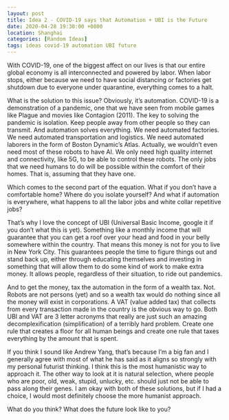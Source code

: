 ```yaml
---
layout: post
title: Idea 2 - COVID-19 says that Automation + UBI is the Future
date: 2020-04-28 19:30:00 +0800
location: Shanghai
categories: [Random Ideas]
tags: ideas covid-19 automation UBI future
---
```


With COVID-19, one of the biggest affect on our lives is that our entire global economy is all interconnected and powered by labor. When labor stops, either because we need to have social distancing or factories get shutdown due to everyone under quarantine, everything comes to a halt.

What is the solution to this issue? Obviously, it’s automation. COVID-19 is a demonstration of a pandemic, one that we have seen from mobile games like Plague and movies like Contagion (2011). The key to solving the pandemic is isolation. Keep people away from other people so they can transmit.
And automation solves everything. We need automated factories. We need automated transportation and logistics. We need automated laborers in the form of Boston Dynamic’s Atlas.  Actually, we wouldn’t even need most of these robots to have AI. We only need high quality internet and connectivity, like 5G, to be able to control these robots. The only jobs that we need humans to do will be possible within the comfort of their homes. That is, assuming that they have one.

Which comes to the second part of the equation. What if you don’t have a comfortable home? Where do you isolate yourself? And what if automation is everywhere, what happens to all the labor jobs and white collar repetitive jobs?

That’s why I love the concept of UBI (Universal Basic Income, google it if you don’t what this is yet). Something like a monthly income that will guarantee that you can get a roof over your head and food in your belly somewhere within the country. That means this money is not for you to live in New York City. This guarantees people the time to figure things out and stand back up, either through educating themselves and investing in something that will allow them to do some kind of work to make extra money. It allows people, regardless of their situation, to ride out pandemics. 

And to get the money, tax the automation in the form of a wealth tax. Not. Robots are not persons (yet) and so a wealth tax would do nothing since all the money will exist in corporations. A VAT (value added tax) that collects from every transaction made in the country is the obvious way to go. Both UBI and VAT are 3 letter acronyms that really are just such an amazing decomplexification (simplification) of a terribly hard problem. Create one rule that creates a floor for all human beings and create one rule that taxes everything by the amount that is spent.

If you think I sound like Andrew Yang, that’s because I’m a big fan and I generally agree with most of what he has said as it aligns so strongly with my personal futurist thinking. I think this is the most humanistic way to approach it. The other way to look at it is natural selection, where people who are poor, old, weak, stupid, unlucky, etc. should just not be able to pass along their genes. I am okay with both of these solutions, but if I had a choice, I would most definitely choose the more humanist approach.

What do you think? What does the future look like to you?
